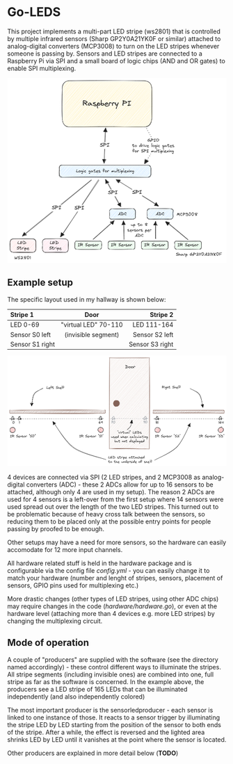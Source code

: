 # Go-LEDS

This project implements a multi-part LED stripe (ws2801) that is
controlled by multiple infrared sensors (Sharp GP2Y0A21YK0F or
similar) attached to analog-digital converters (MCP3008)
to turn on the LED stripes whenever someone is passing by. Sensors and
LED stripes are connected to a Raspberry Pi via SPI and a small board
of logic chips (AND and OR gates) to enable SPI multiplexing.

![Overview](images/overview.png)


## Example setup 

The specific layout used in my hallway is shown below:

| Stripe 1        | Door                 |        Stripe 2 |
|:----------------|:--------------------:|----------------:|
| LED 0-69        | "virtual LED" 70-110 |     LED 111-164 |
| Sensor S0 left  | (invisible segment)  |  Sensor S2 left |
| Sensor S1 right |                      | Sensor S3 right |

![Hallway](images/hallway.png)

4 devices are connected via SPI (2 LED stripes, and 2 MCP3008 as
analog-digital converters (ADC) - these 2 ADCs allow for up to 16
sensors to be attached, although only 4 are used in my setup). The
reason 2 ADCs are used for 4 sensors is a left-over from the first
setup where 14 sensors were used spread out over the length of the two
LED stripes. This turned out to be problematic because of heavy
cross talk between the sensors, so reducing them to be placed only at
the possible entry points for people passing by proofed to be enough.

Other setups may have a need for more sensors, so the hardware can
easily accomodate for 12 more input channels.

All hardware related stuff is held in the hardware package and is
configurable via the config file _config.yml_ - you can easily change
it to match your hardware (number and lenght of stripes, sensors,
placement of sensors, GPIO pins used for multiplexing etc.)

More drastic changes (other types of LED stripes, using other ADC
chips) may require changes in the code (_hardware/hardware.go_), or
even at the hardware level (attaching more than 4 devices e.g. more LED
stripes) by changing the multiplexing circuit.

## Mode of operation 

A couple of "producers" are supplied with the software (see the
directory named accordingly) - these control different ways to
illuminate the stripes. All stripe segments (including invisible ones)
are combined into one, full stripe as far as the software is
concerned. In the example above, the producers see a LED stripe of 165
LEDs that can be illuminated independently (and also independently
colored)

The most important producer is the sensorledproducer - each sensor is
linked to one instance of those. It reacts to a sensor trigger by
illuminating the stripe LED by LED starting from the position of the
sensor to both ends of the stripe. After a while, the effect is
reversed and the lighted area shrinks LED by LED until it vanishes at
the point where the sensor is located.

Other producers are explained in more detail below (**TODO**)



